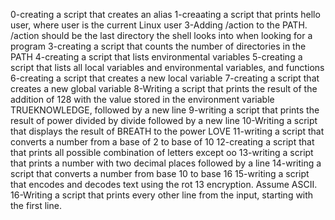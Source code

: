 0-creating a script that creates an alias
1-creaating a script that prints hello user, where user is the current Linux user
3-Adding /action to the PATH. /action should be the last directory the shell looks into when looking for a program
3-creating a script that counts the number of directories in the PATH
4-creating a script that lists environmental variables
5-creating a script that lists all local variables and environmental variables, and functions
6-creating a script that creates a new local variable
7-creating a script that creates a new global variable
8-Writing a script that prints the result of the addition of 128 with the value stored in the environment variable TRUEKNOWLEDGE, followed by a new line
9-writing a script that prints the result of power divided by divide followed by a new line
10-Writing a script that displays the result of BREATH to the power LOVE
11-writing a script that converts a number from a base of 2 to base of 10
12-creating a script that that prints all possible combination of letters except oo
13-writing a script that prints a number with two decimal places followed by a line
14-writing a script that converts a number from base 10 to base 16
15-writing a script that encodes and decodes text using the rot 13 encryption. Assume ASCII.
16-Writing a script that prints every other line from the input, starting with the first line.
